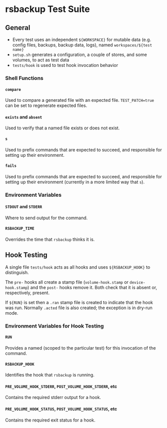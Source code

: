 # rsbackup Test Suite

## General

* Every test uses an independent `${WORKSPACE}` for mutable data (e.g. config files, backups, backup data, logs), named `workspaces/${test name}`
* `setup.sh` generates a configuration, a couple of stores, and some volumes, to act as test data
* `tests/hook` is used to test hook invocation behavior

### Shell Functions

#### `compare`

Used to compare a generated file with an expected file.
`TEST_PATCH=true` can be set to regenerate expected files.

#### `exists` and `absent`

Used to verify that a named file exists or does not exist.

#### `s`

Used to prefix commands that are expected to succeed,
and responsible for setting up their environment.

#### `fails`

Used to prefix commands that are expected to succeed,
and responsible for setting up their environment
(currently in a more limited way that `s`).

### Environment Variables

#### `STDOUT` and `STDERR`

Where to send output for the command.

#### `RSBACKUP_TIME`

Overrides the time that `rsbackup` thinks it is.

## Hook Testing

A single file `tests/hook` acts as all hooks and uses `${RSBACKUP_HOOK}` to distinguish.

The `pre-` hooks all create a stamp file (`volume-hook.stamp` or `device-hook.stamp`)
and the `post-` hooks remove it.
Both check that it is absent or, respectively, present.

If `${RUN}` is set then a `.ran` stamp file is created to indicate that the hook was run.
Normally `.acted` file is also created; the exception is in dry-run mode.

### Environment Variables for Hook Testing

#### `RUN`

Provides a named (scoped to the particular test) for this invocation of the command.

#### `RSBACKUP_HOOK`

Identifies the hook that `rsbackup` is running.

#### `PRE_VOLUME_HOOK_STDERR`, `POST_VOLUME_HOOK_STDERR`, etc

Contains the required stderr output for a hook.

#### `PRE_VOLUME_HOOK_STATUS`, `POST_VOLUME_HOOK_STATUS`, etc

Contains the required exit status for a hook.

